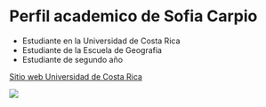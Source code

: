 # Perfil academico de Sofia Carpio 

- Estudiante en la Universidad de Costa Rica   
- Estudiante de la Escuela de Geografia  
- Estudiante de segundo año 

[Sitio web Universidad de Costa Rica](https://www.ucr.ac.cr/)

![](https://images.unsplash.com/photo-1472214103451-9374bd1c798e?ixlib=rb-1.2.1&ixid=MnwxMjA3fDB8MHxwaG90by1wYWdlfHx8fGVufDB8fHx8&auto=format&fit=crop&w=2070&q=80)
